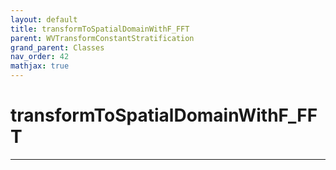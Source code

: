 ```yaml
---
layout: default
title: transformToSpatialDomainWithF_FFT
parent: WVTransformConstantStratification
grand_parent: Classes
nav_order: 42
mathjax: true
---
```


#  transformToSpatialDomainWithF_FFT




---

